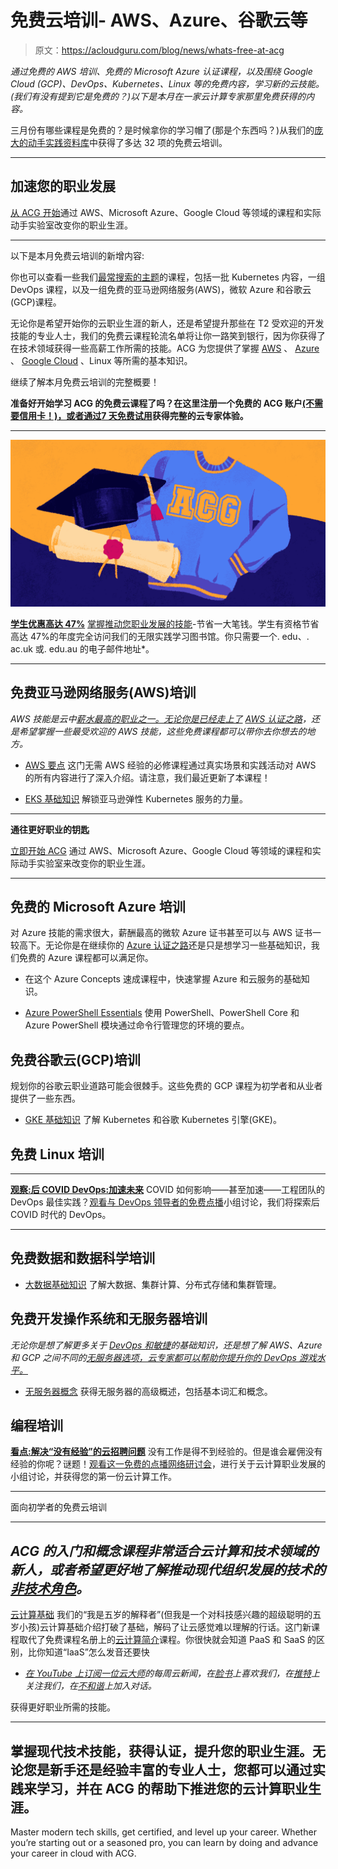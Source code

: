 # 免费云培训- AWS、Azure、谷歌云等

> 原文：<https://acloudguru.com/blog/news/whats-free-at-acg>

*通过免费的 AWS 培训、免费的 Microsoft Azure *认证课程*，以及围绕 Google Cloud (GCP)、DevOps、Kubernetes、Linux 等的免费内容，学习新的云技能。(我们有没有提到它是免费的？)以下是本月在一家云计算专家那里免费获得的内容。*

三月份有哪些课程是免费的？是时候拿你的学习帽了(那是个东西吗？)从我们的[庞大的动手实践资料库](https://acloudguru.com/browse-training?type=course)中获得了多达 32 项的免费云培训。

* * *

## 加速您的职业发展

[从 ACG 开始](https://acloudguru.com/pricing)通过 AWS、Microsoft Azure、Google Cloud 等领域的课程和实际动手实验室改变你的职业生涯。

* * *

以下是本月免费云培训的新增内容:

你也可以查看一些我们[最常搜索的主题](https://acloudguru.com/blog/engineering/the-cloud-top-ten-the-most-searched-cloud-topics-at-acg)的课程，包括一批 Kubernetes 内容，一组 DevOps 课程，以及一组免费的亚马逊网络服务(AWS)，微软 Azure 和谷歌云(GCP)课程。

无论你是希望开始你的云职业生涯的新人，还是希望提升那些在 T2 受欢迎的开发技能的专业人士，我们的免费云课程轮流名单将让你一路笑到银行，因为你获得了在技术领域获得一些高薪工作所需的技能。ACG 为您提供了掌握 [AWS](https://acloudguru.com/blog/engineering/what-is-amazon-web-services-aws) 、 [Azure](https://acloudguru.com/blog/engineering/what-is-microsoft-azure) 、 [Google Cloud](https://acloudguru.com/blog/engineering/what-is-google-cloud-platform-gcp) 、Linux 等所需的基本知识。

继续了解本月免费云培训的完整概要！

**准备好开始学习 ACG 的免费云课程了吗？在这里注册一个免费的 ACG 账户[(不需要信用卡！)，或者通过](https://acloudguru.com/pricing)[7 天免费试用](https://acloudguru.com/pricing)获得完整的云专家体验。**

* * *

[![ACG Edu Promo](img/ebc4e480bf013106098e0ab4c0dd34ed.png)](https://get.acloudguru.com/students)

**[学生优惠高达 47%](https://get.acloudguru.com/students)**
[掌握推动您职业发展的技能](https://acloudguru.com/blog/news/how-acg-is-making-tech-careers-more-accessible)-节省一大笔钱。学生有资格节省高达 47%的年度完全访问我们的无限实践学习图书馆。你只需要一个. edu、. ac.uk 或. edu.au 的电子邮件地址*。

* * *

## 免费亚马逊网络服务(AWS)培训

*AWS 技能是云中[薪水最高的职业之一。无论你是已经走上了](https://acloudguru.com/blog/engineering/top-paying-cloud-certifications-and-jobs) [AWS 认证之路](https://acloudguru.com/blog/engineering/which-aws-certification-should-i-take)，还是希望掌握一些最受欢迎的 AWS 技能，这些免费课程都可以带你去你想去的地方。*

*   [AWS 要点](https://learn.acloud.guru/course/aws-essentials/overview)
    这门无需 AWS 经验的必修课程通过真实场景和实践活动对 AWS 的所有内容进行了深入介绍。请注意，我们最近更新了本课程！

*   [EKS 基础知识](https://acloudguru.com/course/eks-basics) 解锁亚马逊弹性 Kubernetes 服务的力量。

* * *

**通往更好职业的钥匙**

[立即开始 ACG](https://acloudguru.com/pricing) 通过 AWS、Microsoft Azure、Google Cloud 等领域的课程和实际动手实验室来改变你的职业生涯。

* * *

## 免费的 Microsoft Azure 培训

对 Azure 技能的需求很大，薪酬最高的微软 Azure 证书甚至可以与 AWS 证书一较高下。无论你是在继续你的 [Azure 认证之路](https://acloudguru.com/blog/engineering/which-azure-certification-is-right-for-me)还是只是想学习一些基础知识，我们免费的 Azure 课程都可以满足你。

*   在这个 Azure Concepts 速成课程中，快速掌握 Azure 和云服务的基础知识。

*   [Azure PowerShell Essentials](https://learn.acloud.guru/course/a26d7bb5-363f-467b-94db-714d4636cd3e/overview)
    使用 PowerShell、PowerShell Core 和 Azure PowerShell 模块通过命令行管理您的环境的要点。

## 免费谷歌云(GCP)培训

规划你的谷歌云职业道路可能会很棘手。这些免费的 GCP 课程为初学者和从业者提供了一些东西。

*   [GKE 基础知识](https://acloud.guru/learn/gke-basics?ajs_aid=8b2cc73f-c0e0-442b-ba6d-0eb362250ebb&ajs_aid=8b2cc73f-c0e0-442b-ba6d-0eb362250ebb) 了解 Kubernetes 和谷歌 Kubernetes 引擎(GKE)。

## 免费 Linux 培训

* * *

[**观察:后 COVID DevOps:加速未来**](https://get.acloudguru.com/post-covid-devops-accelerating-future-webinar) COVID 如何影响——甚至加速——工程团队的 DevOps 最佳实践？[观看与 DevOps 领导者的免费点播](https://get.acloudguru.com/post-covid-devops-accelerating-future-webinar)小组讨论，我们将探索后 COVID 时代的 DevOps。

* * *

## 免费数据和数据科学培训

*   [大数据基础知识](https://acloudguru.com/course/big-data-fundamentals)
    了解大数据、集群计算、分布式存储和集群管理。

## 免费开发操作系统和无服务器培训

*无论你是想了解更多关于 [DevOps 和敏捷](https://acloudguru.com/blog/engineering/devops-vs-agile-whats-the-difference)的基础知识，还是想了解 AWS、Azure 和 GCP 之间不同的[无服务器选项，云专家都可以帮助你提升你的 DevOps 游戏水平。](https://acloudguru.com/blog/engineering/serverless-showdown-aws-lambda-vs-azure-functions-vs-google-cloud-functions)*

*   [无服务器概念](https://acloudguru.com/course/serverless-concepts) 获得无服务器的高级概述，包括基本词汇和概念。

## 编程培训

[**看点:解决“没有经验”的云招聘问题**](https://get.acloudguru.com/solving-no-experience-cloud-problem-webinar)
没有工作是得不到经验的。但是谁会雇佣没有经验的你呢？谜题！[观看这一免费的点播网络研讨会](https://get.acloudguru.com/solving-no-experience-cloud-problem-webinar)，进行关于云计算职业发展的小组讨论，并获得您的第一份云计算工作。

* * *

面向初学者的免费云培训

* * *

## *ACG 的入门和概念课程非常适合云计算和技术领域的新人，或者希望更好地了解推动现代组织发展的技术的[非技术角色](https://acloudguru.com/blog/business/not-just-for-it-these-5-non-technical-roles-need-to-speak-cloud)。*

[云计算基础](https://acloudguru.com/course/cloud-computing-foundations)
我们的“我是五岁的解释者”(但我是一个对科技感兴趣的超级聪明的五岁小孩)云计算基础介绍打破了基础，解码了让云感觉难以理解的行话。这门新课程取代了免费课程名册上的[云计算简介](https://acloudguru.com/course/introduction-to-cloud-computing)课程。你很快就会知道 PaaS 和 SaaS 的区别，比你知道“IaaS”怎么发音还要快

*   *[在 YouTube 上订阅一位云大师](https://www.youtube.com/c/AcloudGuru/?sub_confirmation=1)的每周云新闻，在[脸书](https://www.facebook.com/acloudguru)上喜欢我们，在[推特](https://twitter.com/acloudguru)上关注我们，在[不和谐](http://discord.gg/acloudguru)上加入对话。*

获得更好职业所需的技能。

* * *

## 掌握现代技术技能，获得认证，提升您的职业生涯。无论您是新手还是经验丰富的专业人士，您都可以通过实践来学习，并在 ACG 的帮助下推进您的云计算职业生涯。

Master modern tech skills, get certified, and level up your career. Whether you’re starting out or a seasoned pro, you can learn by doing and advance your career in cloud with ACG.